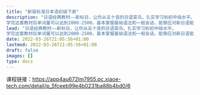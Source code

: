 ```yaml
---
title: "新版标准日本语初级下册"
description: "日语经典教材——新标日，让你从五十音的日语菜鸟，扎实学习到初中级水平。
学完这套教材后单词量可以达到2000-2500，基本掌握基础语法和一般会话，能够应对新日语能力考N4级、JTEST考试EF级考试。"
lead: "日语经典教材——新标日，让你从五十音的日语菜鸟，扎实学习到初中级水平。
学完这套教材后单词量可以达到2000-2500，基本掌握基础语法和一般会话，能够应对新日语能力考N4级、JTEST考试EF级考试。"
date: 2022-03-26T21:05:56+01:00
lastmod: 2022-03-26T21:05:56+01:00
draft: false
images: []
type: docs
---
```


课程链接：<https://app4au672lm7955.pc.xiaoe-tech.com/detail/p_5fceeb99e4b0231ba88b4bd0/6>

